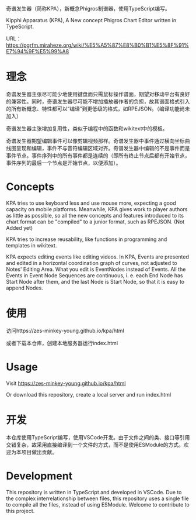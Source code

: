 奇谱发生器（简称KPA），新概念Phigros制谱器，使用TypeScript编写。

Kipphi Apparatus (KPA), A New concept Phigros Chart Editor written in TypeScript.

URL：https://pgrfm.miraheze.org/wiki/%E5%A5%87%E8%B0%B1%E5%8F%91%E7%94%9F%E5%99%A8

# 理念

奇谱发生器主张尽可能少地使用键盘而只需鼠标操作谱面，期望对移动平台有良好的兼容性。同时，奇谱发生器尽可能不增加播放器作者的负担，故其谱面格式引入的所有新概念、特性都可以“编译”到更低级的格式，如RPEJSON。（编译功能尚未加入）

奇谱发生器主张增加复用性，类似于编程中的函数和wikitext中的模板。

奇谱发生器期望编辑事件可以像剪辑视频那样。奇谱发生器中事件通过横向坐标曲线图呈现和编辑，事件不与音符编辑区域对齐。奇谱发生器中编辑的不是事件而是事件节点。事件序列中的所有事件都是连续的（即所有终止节点后都有开始节点，事件序列的最后一个节点是开始节点，以便添加）。

# Concepts

KPA tries to use keyboard less and use mouse more, expecting a good capacity on mobile platforms. Meanwhile, KPA gives work to player authors as little as possible, so all the new concepts and features introduced to its chart format can be "compiled" to a junior format, such as RPEJSON. (Not Added yet)

KPA tries to increase reusability, like functions in programming and templates in wikitext.

KPA expects editing events like editing videos. In KPA, Events are presented and edited in a horizontal coordination graph of curves, not adjusted to Notes' Editing Area. What you edit is EventNodes instead of Events. All the Events in Event Node Sequences are continuous, i. e. each End Node has Start Node after them, and the last Node is Start Node, so that it is easy to append Nodes.

# 使用
访问https://zes-minkey-young.github.io/kpa/html

或者下载本仓库，创建本地服务器运行index.html

# Usage
Visit https://zes-minkey-young.github.io/kpa/html

Or download this repository, create a local server and run index.html

# 开发
本仓库使用TypeScript编写，使用VSCode开发。由于文件之间的类、接口等引用交错复杂，故采用直接编译到一个文件的方式，而不是使用ESModule的方式。欢迎为本项目做出贡献。

# Development
This repository is written in TypeScript and developed in VSCode. Due to the complex interrelationship between files, this repository uses a single file to compile all the files, instead of using ESModule. Welcome to contribute to this project.
